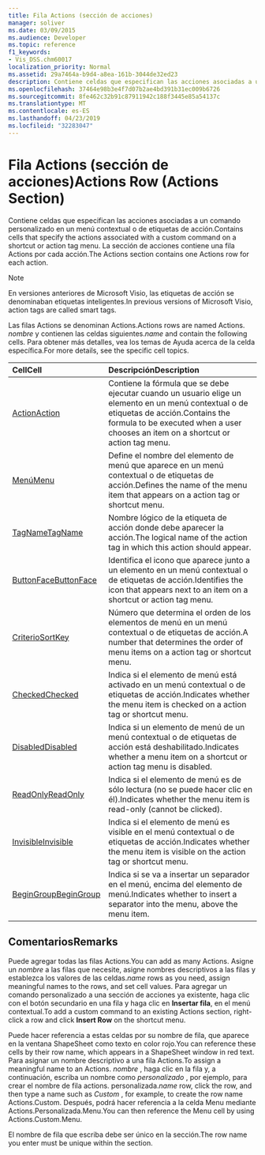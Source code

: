 ```yaml
---
title: Fila Actions (sección de acciones)
manager: soliver
ms.date: 03/09/2015
ms.audience: Developer
ms.topic: reference
f1_keywords:
- Vis_DSS.chm60017
localization_priority: Normal
ms.assetid: 29a7464a-b9d4-a8ea-161b-3044de32ed23
description: Contiene celdas que especifican las acciones asociadas a un comando personalizado en un menú contextual o de etiquetas de acción. La sección de acciones contiene una fila Actions por cada acción.
ms.openlocfilehash: 37464e98b3e4f7d07b2ae4bd391b31ec009b6726
ms.sourcegitcommit: 8fe462c32b91c87911942c188f3445e85a54137c
ms.translationtype: MT
ms.contentlocale: es-ES
ms.lasthandoff: 04/23/2019
ms.locfileid: "32283047"
---
```

# <a name="actions-row-actions-section"></a><span data-ttu-id="9485f-104">Fila Actions (sección de acciones)</span><span class="sxs-lookup"><span data-stu-id="9485f-104">Actions Row (Actions Section)</span></span>

<span data-ttu-id="9485f-105">Contiene celdas que especifican las acciones asociadas a un comando personalizado en un menú contextual o de etiquetas de acción.</span><span class="sxs-lookup"><span data-stu-id="9485f-105">Contains cells that specify the actions associated with a custom command on a shortcut or action tag menu.</span></span> <span data-ttu-id="9485f-106">La sección de acciones contiene una fila Actions por cada acción.</span><span class="sxs-lookup"><span data-stu-id="9485f-106">The Actions section contains one Actions row for each action.</span></span>
  
> [!NOTE]
> <span data-ttu-id="9485f-107">En versiones anteriores de Microsoft Visio, las etiquetas de acción se denominaban etiquetas inteligentes.</span><span class="sxs-lookup"><span data-stu-id="9485f-107">In previous versions of Microsoft Visio, action tags are called smart tags.</span></span> 
  
<span data-ttu-id="9485f-108">Las filas Actions se denominan Actions.</span><span class="sxs-lookup"><span data-stu-id="9485f-108">Actions rows are named Actions.</span></span> <span data-ttu-id="9485f-109">*nombre* y contienen las celdas siguientes.</span><span class="sxs-lookup"><span data-stu-id="9485f-109">*name*  and contain the following cells.</span></span> <span data-ttu-id="9485f-110">Para obtener más detalles, vea los temas de Ayuda acerca de la celda específica.</span><span class="sxs-lookup"><span data-stu-id="9485f-110">For more details, see the specific cell topics.</span></span> 
  
|<span data-ttu-id="9485f-111">**Cell**</span><span class="sxs-lookup"><span data-stu-id="9485f-111">**Cell**</span></span>|<span data-ttu-id="9485f-112">**Descripción**</span><span class="sxs-lookup"><span data-stu-id="9485f-112">**Description**</span></span>|
|:-----|:-----|
|[<span data-ttu-id="9485f-113">Action</span><span class="sxs-lookup"><span data-stu-id="9485f-113">Action</span></span>](action-cell-actions-section.md) <br/> |<span data-ttu-id="9485f-114">Contiene la fórmula que se debe ejecutar cuando un usuario elige un elemento en un menú contextual o de etiquetas de acción.</span><span class="sxs-lookup"><span data-stu-id="9485f-114">Contains the formula to be executed when a user chooses an item on a shortcut or action tag menu.</span></span>  <br/> |
|[<span data-ttu-id="9485f-115">Menú</span><span class="sxs-lookup"><span data-stu-id="9485f-115">Menu</span></span>](menu-cell-actions-section.md) <br/> |<span data-ttu-id="9485f-116">Define el nombre del elemento de menú que aparece en un menú contextual o de etiquetas de acción.</span><span class="sxs-lookup"><span data-stu-id="9485f-116">Defines the name of the menu item that appears on a action tag or shortcut menu.</span></span>  <br/> |
|[<span data-ttu-id="9485f-117">TagName</span><span class="sxs-lookup"><span data-stu-id="9485f-117">TagName</span></span>](tagname-cell-actions-section.md) <br/> |<span data-ttu-id="9485f-118">Nombre lógico de la etiqueta de acción donde debe aparecer la acción.</span><span class="sxs-lookup"><span data-stu-id="9485f-118">The logical name of the action tag in which this action should appear.</span></span>  <br/> |
|[<span data-ttu-id="9485f-119">ButtonFace</span><span class="sxs-lookup"><span data-stu-id="9485f-119">ButtonFace</span></span>](buttonface-cell-actions-section.md) <br/> |<span data-ttu-id="9485f-120">Identifica el icono que aparece junto a un elemento en un menú contextual o de etiquetas de acción.</span><span class="sxs-lookup"><span data-stu-id="9485f-120">Identifies the icon that appears next to an item on a shortcut or action tag menu.</span></span>  <br/> |
|[<span data-ttu-id="9485f-121">Criterio</span><span class="sxs-lookup"><span data-stu-id="9485f-121">SortKey</span></span>](sortkey-cell-actions-section.md) <br/> |<span data-ttu-id="9485f-122">Número que determina el orden de los elementos de menú en un menú contextual o de etiquetas de acción.</span><span class="sxs-lookup"><span data-stu-id="9485f-122">A number that determines the order of menu items on a action tag or shortcut menu.</span></span>  <br/> |
|[<span data-ttu-id="9485f-123">Checked</span><span class="sxs-lookup"><span data-stu-id="9485f-123">Checked</span></span>](checked-cell-actions-section.md) <br/> |<span data-ttu-id="9485f-124">Indica si el elemento de menú está activado en un menú contextual o de etiquetas de acción.</span><span class="sxs-lookup"><span data-stu-id="9485f-124">Indicates whether the menu item is checked on a action tag or shortcut menu.</span></span>  <br/> |
|[<span data-ttu-id="9485f-125">Disabled</span><span class="sxs-lookup"><span data-stu-id="9485f-125">Disabled</span></span>](disabled-cell-actions-section.md) <br/> |<span data-ttu-id="9485f-126">Indica si un elemento de menú de un menú contextual o de etiquetas de acción está deshabilitado.</span><span class="sxs-lookup"><span data-stu-id="9485f-126">Indicates whether a menu item on a shortcut or action tag menu is disabled.</span></span>  <br/> |
|[<span data-ttu-id="9485f-127">ReadOnly</span><span class="sxs-lookup"><span data-stu-id="9485f-127">ReadOnly</span></span>](readonly-cell-actions-section.md) <br/> |<span data-ttu-id="9485f-128">Indica si el elemento de menú es de sólo lectura (no se puede hacer clic en él).</span><span class="sxs-lookup"><span data-stu-id="9485f-128">Indicates whether the menu item is read-only (cannot be clicked).</span></span>  <br/> |
|[<span data-ttu-id="9485f-129">Invisible</span><span class="sxs-lookup"><span data-stu-id="9485f-129">Invisible</span></span>](invisible-cell-actions-section.md) <br/> |<span data-ttu-id="9485f-130">Indica si el elemento de menú es visible en el menú contextual o de etiquetas de acción.</span><span class="sxs-lookup"><span data-stu-id="9485f-130">Indicates whether the menu item is visible on the action tag or shortcut menu.</span></span>  <br/> |
|[<span data-ttu-id="9485f-131">BeginGroup</span><span class="sxs-lookup"><span data-stu-id="9485f-131">BeginGroup</span></span>](begingroup-cell-actions-section.md) <br/> |<span data-ttu-id="9485f-132">Indica si se va a insertar un separador en el menú, encima del elemento de menú.</span><span class="sxs-lookup"><span data-stu-id="9485f-132">Indicates whether to insert a separator into the menu, above the menu item.</span></span>  <br/> |
   
## <a name="remarks"></a><span data-ttu-id="9485f-133">Comentarios</span><span class="sxs-lookup"><span data-stu-id="9485f-133">Remarks</span></span>

 <span data-ttu-id="9485f-134">Puede agregar todas las filas Actions.</span><span class="sxs-lookup"><span data-stu-id="9485f-134">You can add as many Actions.</span></span>  <span data-ttu-id="9485f-135">Asigne un *nombre* a las filas que necesite, asigne nombres descriptivos a las filas y establezca los valores de las celdas.</span><span class="sxs-lookup"><span data-stu-id="9485f-135">*name*  rows as you need, assign meaningful names to the rows, and set cell values.</span></span> <span data-ttu-id="9485f-136">Para agregar un comando personalizado a una sección de acciones ya existente, haga clic con el botón secundario en una fila y haga clic en **Insertar fila**, en el menú contextual.</span><span class="sxs-lookup"><span data-stu-id="9485f-136">To add a custom command to an existing Actions section, right-click a row and click **Insert Row** on the shortcut menu.</span></span> 
  
<span data-ttu-id="9485f-137">Puede hacer referencia a estas celdas por su nombre de fila, que aparece en la ventana ShapeSheet como texto en color rojo.</span><span class="sxs-lookup"><span data-stu-id="9485f-137">You can reference these cells by their row name, which appears in a ShapeSheet window in red text.</span></span> <span data-ttu-id="9485f-138">Para asignar un nombre descriptivo a una fila Actions.</span><span class="sxs-lookup"><span data-stu-id="9485f-138">To assign a meaningful name to an Actions.</span></span> <span data-ttu-id="9485f-139">*nombre* , haga clic en la fila y, a continuación, escriba un nombre como *personalizado* , por ejemplo, para crear el nombre de fila actions. personalizada.</span><span class="sxs-lookup"><span data-stu-id="9485f-139">*name*  row, click the row, and then type a name such as  *Custom*  , for example, to create the row name Actions.Custom.</span></span> <span data-ttu-id="9485f-140">Después, podrá hacer referencia a la celda Menu mediante Actions.Personalizada.Menu.</span><span class="sxs-lookup"><span data-stu-id="9485f-140">You can then reference the Menu cell by using Actions.Custom.Menu.</span></span> 
  
<span data-ttu-id="9485f-141">El nombre de fila que escriba debe ser único en la sección.</span><span class="sxs-lookup"><span data-stu-id="9485f-141">The row name you enter must be unique within the section.</span></span>
  

